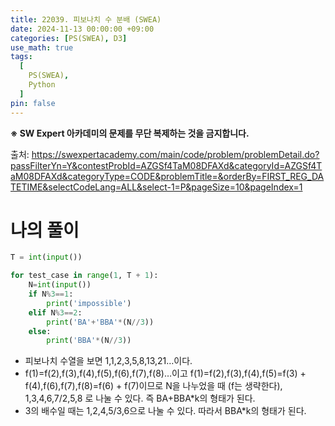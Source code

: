 ```yaml
---
title: 22039. 피보나치 수 분배 (SWEA)
date: 2024-11-13 00:00:00 +09:00
categories: [PS(SWEA), D3]
use_math: true
tags:
  [
    PS(SWEA),
    Python
  ]
pin: false
---
```


**※ SW Expert 아카데미의 문제를 무단 복제하는 것을 금지합니다.**

출처: https://swexpertacademy.com/main/code/problem/problemDetail.do?passFilterYn=Y&contestProbId=AZGSf4TaM08DFAXd&categoryId=AZGSf4TaM08DFAXd&categoryType=CODE&problemTitle=&orderBy=FIRST_REG_DATETIME&selectCodeLang=ALL&select-1=P&pageSize=10&pageIndex=1

# 나의 풀이

```python
T = int(input())

for test_case in range(1, T + 1):
    N=int(input())
    if N%3==1:
        print('impossible')
    elif N%3==2:
        print('BA'+'BBA'*(N//3))
    else:
        print('BBA'*(N//3))
```

- 피보나치 수열을 보면 1,1,2,3,5,8,13,21…이다.
- f(1)=f(2),f(3),f(4),f(5),f(6),f(7),f(8)…이고 f(1)=f(2),f(3),f(4),f(5)=f(3) + f(4),f(6),f(7),f(8)=f(6) + f(7)이므로 N을 나누었을 때 (f는 생략한다), 1,3,4,6,7/2,5,8 로 나눌 수 있다. 즉 BA+BBA*k의 형태가 된다.
- 3의 배수일 때는 1,2,4,5/3,6으로 나눌 수 있다. 따라서 BBA*k의 형태가 된다.